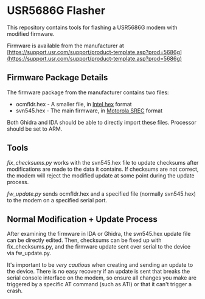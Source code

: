 USR5686G Flasher
================

This repository contains tools for flashing a USR5686G modem with modified firmware.

Firmware is available from the manufacturer at [https://support.usr.com/support/product-template.asp?prod=5686g](https://support.usr.com/support/product-template.asp?prod=5686g)

Firmware Package Details
------------------------

The firmware package from the manufacturer contains two files:

* ocmfldr.hex - A smaller file, in [Intel hex](https://en.wikipedia.org/wiki/Intel_HEX) format
* svn545.hex - The main firmware, in [Motorola SREC](https://en.wikipedia.org/wiki/SREC_(file_format)) format

Both Ghidra and IDA should be able to directly import these files. Processor should be set to ARM.

Tools
-----

*fix_checksums.py* works with the svn545.hex file to update checksums after modifications are made to the data it contains. If checksums are not correct, the modem will reject the modified update at some point during the update process.

*fw_update.py* sends ocmfldr.hex and a specified file (normally svn545.hex) to the modem on a specified serial port.

Normal Modification + Update Process
------------------------------------

After examining the firmware in IDA or Ghidra, the svn545.hex update file can be directly edited. Then, checksums can be fixed up with fix_checksums.py, and the firmware update sent over serial to the device via fw_update.py.

It's important to be *very cautious* when creating and sending an update to the device. There is no easy recovery if an update is sent that breaks the serial console interface on the modem, so ensure all changes you make are triggered by a specific AT command (such as ATI) or that it can't trigger a crash.
